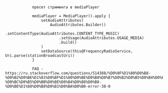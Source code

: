                
                пресет стриминга в mediaPlayer

                mediaPlayer = MediaPlayer().apply {
                    setAudioAttributes(
                        AudioAttributes.Builder()
                            .setContentType(AudioAttributes.CONTENT_TYPE_MUSIC)
                            .setUsage(AudioAttributes.USAGE_MEDIA)
                            .build()
                    )
                    setDataSource(this@FrequencyRadioService, Uri.parse(stationBroadcastUri))
                }

                FAQ - https://ru.stackoverflow.com/questions/514388/%D0%9F%D1%80%D0%B8-%D0%B2%D0%BE%D1%81%D0%BF%D1%80%D0%BE%D0%B8%D0%B7%D0%B2%D0%B5%D0%B4%D0%B5%D0%BD%D0%B8%D0%B5-%D0%BC%D0%B5%D0%BB%D0%BE%D0%B4%D0%B8%D0%B8-%D0%BE%D1%88%D0%B8%D0%B1%D0%BA%D0%B0-error-38-0